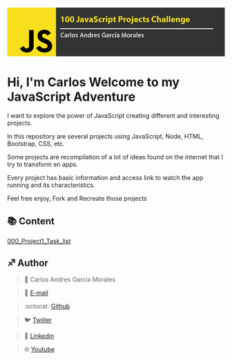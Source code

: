 ![](Top.fw.png)

# Hi, I'm Carlos Welcome to my JavaScript Adventure

I want to explore the power of JavaScript creating different and interesting projects.

In this repository are several projects using JavaScript, Node, HTML, Bootstrap, CSS, etc.

Some projects are recompilation of a lot of ideas found on the internet that I try to transform en apps.

Every project has basic information and access link to watch the app running and its characteristics.

Feel free enjoy, Fork and Recreate those projects



## :books: Content


[000_Project1_Task_list](/000_Project1_Task_list)






## :sagittarius: Author

> :man: Carlos Andres Garcia Morales

> :e-mail: [E-mail](agzsoftsi@gmail.com)

> :octocat: [Github](https://github.com/agzsoftsi)

> :bird: [Twiiter](https://twitter.com/karlgarmor)

> :blue_book: [Linkedin](https://www.linkedin.com/in/carlos-andres-garcia-morales-036992183/)

> :globe_with_meridians: [Youtube](https://www.youtube.com/channel/UCNXFDfsJ9PjCdE9dZBGGbSA/featured)